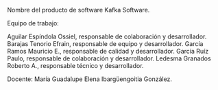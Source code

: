 Nombre del producto de software 
  Kafka Software.

Equipo de trabajo:

Aguilar Espíndola Ossiel, responsable de colaboración y desarrollador. 
Barajas Tenorio Efrain, responsable de equipo y desarrollador. 
García Ramos Mauricio E., responsable de calidad y desarrollador. 
García Ruíz Paulo, responsable de colaboración y desarrollador. 
Ledesma Granados Roberto A., responsable técnico y desarrollador. 


Docente: María Guadalupe Elena Ibargüengoitia González. 

